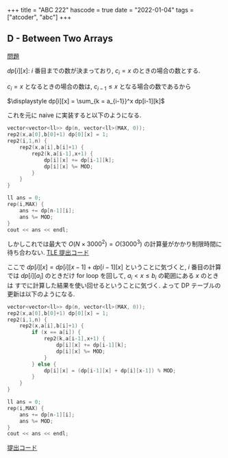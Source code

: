 +++
title = "ABC 222"
hascode = true
date = "2022-01-04"
tags = ["atcoder", "abc"]
+++



## D - Between Two Arrays

[問題](https://atcoder.jp/contests/abc222/tasks/abc222_d)

$dp[i][x]$: $i$ 番目までの数が決まっており, $c_i = x$ のときの場合の数とする.

$c_i = x$ となるときの場合の数は, $c_{i-1} \leq x$ となる場合の数であるから

$\displaystyle dp[i][x] = \sum_{k = a_{i-1}}^x dp[i-1][k]$

これを元に naive に実装すると以下のようになる.
```cpp
vector<vector<ll>> dp(n, vector<ll>(MAX, 0));
rep2(x,a[0],b[0]+1) dp[0][x] = 1;
rep2(i,1,n) {
    rep2(x,a[i],b[i]+1) {
        rep2(k,a[i-1],x+1) {
            dp[i][x] += dp[i-1][k];
            dp[i][x] %= MOD;
        }
    }
}

ll ans = 0;
rep(i,MAX) {
    ans += dp[n-1][i];
    ans %= MOD;
}
cout << ans << endl;
```

しかしこれでは最大で $O(N \times 3000^2) = O(3000^3)$ の計算量がかかり制限時間に待ち合わない.
[TLE 提出コード](https://atcoder.jp/contests/abc222/submissions/28322782)

ここで $dp[i][x] = dp[i][x-1] + dp[i-1][x]$ ということに気づくと,
$i$ 番目の計算では $dp[i][a_i]$ のときだけ for loop を回して, $a_i < x \leq b_i$ の範囲にある $x$ のときは
すでに計算した結果を使い回せるということに気づく.
よって DP テーブルの更新は以下のようになる.

```cpp
vector<vector<ll>> dp(n, vector<ll>(MAX, 0));
rep2(x,a[0],b[0]+1) dp[0][x] = 1;
rep2(i,1,n) {
    rep2(x,a[i],b[i]+1) {
        if (x == a[i]) {
            rep2(k,a[i-1],x+1) {
                dp[i][x] += dp[i-1][k];
                dp[i][x] %= MOD;
            }
        } else {
            dp[i][x] = (dp[i-1][x] + dp[i][x-1]) % MOD;
        }
    }
}

ll ans = 0;
rep(i,MAX) {
    ans += dp[n-1][i];
    ans %= MOD;
}
cout << ans << endl;
```


[提出コード](https://atcoder.jp/contests/abc222/submissions/28322862)
